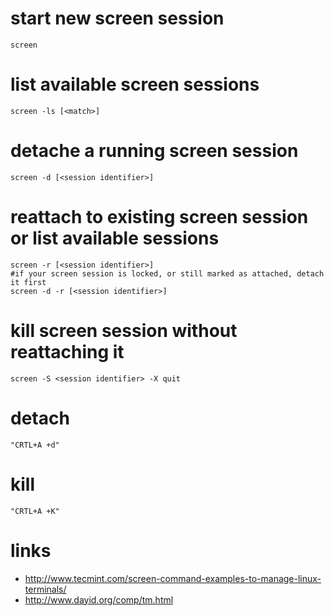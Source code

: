 # start new screen session

```
screen
```

# list available screen sessions

```
screen -ls [<match>]
```

# detache a running screen session

```
screen -d [<session identifier>]
```

# reattach to existing screen session or list available sessions

```
screen -r [<session identifier>]
#if your screen session is locked, or still marked as attached, detach it first
screen -d -r [<session identifier>]
```

# kill screen session without reattaching it

```
screen -S <session identifier> -X quit
```

# detach 

```
"CRTL+A +d"
```

# kill 

```
"CRTL+A +K"
```

# links

* http://www.tecmint.com/screen-command-examples-to-manage-linux-terminals/
* http://www.dayid.org/comp/tm.html

